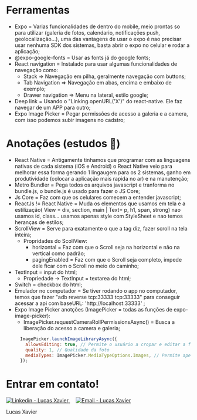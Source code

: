 # Ferramentas

- Expo = Varias funcionalidades de dentro do mobile, meio prontas so para utilizar (galeria de fotos, calendario, notificações push, geolocalização...), uma das vantagens de usar o expo é nao precisar usar nenhuma SDK dos sistemas, basta abrir o expo no celular e rodar a aplicação;
- @expo-google-fonts = Usar as fonts já do google fonts;
- React navigation = Instalado para usar algumas funcionalidades de navegação como:
  - Stack => Navegação em pilha, geralmente navegação com buttons;
  - Tab Navigation => Navegação em abas, encima e embaixo de exemplo;
  - Drawer navigation => Menu na lateral, estilo google;
- Deep link = Usando o "Linking.openURL('X')" do react-native. Ele faz navegar de um APP para outro;
- Expo Image Picker = Pegar permissões de acesso a galeria e a camera, com isso podemos subir imagens no cadstro;

# Anotações (estudos 📑)

- React Native = Antigamente tinhamos que programar com as linguagens nativas de cada sistema (iOS e Android) o React Native veio para melhorar essa forma gerando 1 lingaugem para os 2 sistemas, ganho em produtividade (colocar a aplicação mais rapida no ar) e na manutenção;
- Metro Bundler = Pega todos os arquivos javascript e tranforma no bundle.js, o bundle.js é usado para fazer o JS Core;
- Js Core = Faz com que os celulares comecem a entender javascript;
- ReactJs != React Native = Muda os elementos que usamos em tela e a estilização( View = div, section, main | Text= p, h1, span, strong) nao usamos id, class... usamos apenas style com StyleSheet e nao temos heranças de estilos;
- ScrollView = Serve para exatamente o que a tag diz, fazer scroll na tela inteira;
  - Propridades do ScollView:
    - horizontal = Faz com que o Scroll seja na horizontal e não na vertical como padrão;
    - pagingEnabled = Faz com que o Scroll seja completo, impede dele ficar com o Scroll no meio do caminho;
- TextInput = input do html;
  - Propriedade -> TextInput = textarea do html;
- Switch = checkbox do html;
- Emulador no computador = Se tiver rodando o app no computador, temos que fazer "adb reverse tcp:33333 tcp:33333" para conseguir acessar a api com baseURL: 'http://localhost:33333' ;
- Expo Image Picker anotções (ImagePicker = todas as funções de expo-image-picker):
  - ImagePicker.requestCameraRollPermissionsAsync() = Busca a liberação do acesso a camera e galeria;
  ```js
    ImagePicker.launchImageLibraryAsync({
      allowsEditing: true, // Permite o usuário a cropar e editar a foto;
      quality: 1, // Qualidade da foto
      mediaTypes: ImagePicker.MediaTypeOptions.Images, // Permite apenas as imagens
    });
  ```


# Entrar em contato!

<a href="https://www.linkedin.com/in/lucas-xavier-588b67a6/" target="_blank" >
  <img alt="Linkedin - Lucas Xavier" src="https://img.shields.io/badge/Linkedin--%23F8952D?style=social&logo=linkedin">
</a>&nbsp;&nbsp;&nbsp;
<a href="mailto:ls.xxavier@gmail.com" target="_blank" >
  <img alt="Email - Lucas Xavier" src="https://img.shields.io/badge/Email--%23F8952D?style=social&logo=gmail">
</a> 

Lucas Xavier